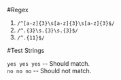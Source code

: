 #Regex

1. `/^[a-z]{3}\s[a-z]{3}\s[a-z]{3}$/`
2. `/^.{3}\s.{3}\s.{3}$/`
3. `/^.{11}$/`

#Test Strings 

`yes yes yes` -- Should match.  
`no no no` -- Should not match.  